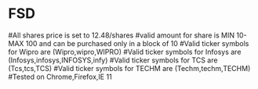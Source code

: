 # FSD
#All shares price is set to 12.48/shares
#valid amount for share is MIN 10- MAX 100 and can be purchased only in a block of 10
#Valid ticker symbols for Wipro are (Wipro,wipro,WIPRO)
#Valid ticker symbols for Infosys are (Infosys,infosys,INFOSYS,infy)
#Valid ticker symbols for TCS are (Tcs,tcs,TCS)
#Valid ticker symbols for TECHM are (Techm,techm,TECHM)
#Tested on Chrome,Firefox,IE 11
